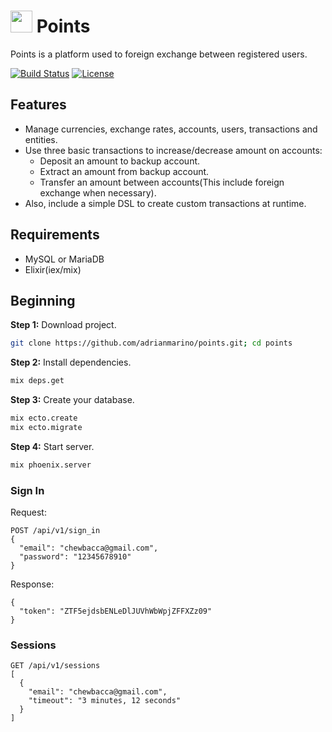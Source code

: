 # <img src="https://cdn.rawgit.com/adrianmarino/points/features/basic-readme/images/logo.svg" width="35" height="35" /> Points
  Points is a platform used to foreign exchange between registered users.

  [![Build Status](https://travis-ci.org/adrianmarino/points.svg?branch=master)](https://travis-ci.org/adrianmarino/points)
  [![License](http://img.shields.io/:license-mit-blue.svg)](http://badges.mit-license.org)

## Features
  * Manage currencies, exchange rates, accounts, users, transactions and entities.
  * Use three basic transactions to increase/decrease amount on accounts:
    * Deposit an amount to backup account.
    * Extract an amount from backup account.
    * Transfer an amount between accounts(This include foreign exchange when necessary).
  * Also, include a simple DSL to create custom transactions at runtime.

## Requirements

* MySQL or MariaDB
* Elixir(iex/mix)

## Beginning

**Step 1:** Download project.
```bash
git clone https://github.com/adrianmarino/points.git; cd points
```
**Step 2:** Install dependencies.
```bash
mix deps.get
```
**Step 3:** Create your database.
```bash
mix ecto.create
mix ecto.migrate
```
**Step 4:** Start server.
```bash
mix phoenix.server
```

### Sign In
Request:
```
POST /api/v1/sign_in
{
  "email": "chewbacca@gmail.com",
  "password": "12345678910"
}
```
Response:
```
{
  "token": "ZTF5ejdsbENLeDlJUVhWbWpjZFFXZz09"
}
```
### Sessions
```
GET /api/v1/sessions
[
  {
    "email": "chewbacca@gmail.com",
    "timeout": "3 minutes, 12 seconds"
  }
]
```

